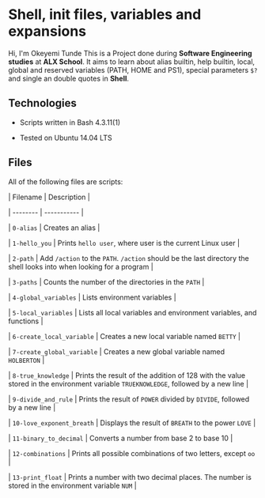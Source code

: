 # Shell, init files, variables and expansions
		

Hi, I'm Okeyemi Tunde 
This is a Project done during **Software Engineering studies** at **ALX School**. It aims to learn about alias builtin, help builtin, local, global and reserved variables (PATH, HOME and PS1), special parameters `$?` and single an double quotes in **Shell**.
		

		
## Technologies
		
* Scripts written in Bash 4.3.11(1)
		
* Tested on Ubuntu 14.04 LTS
		

		
## Files
		
All of the following files are scripts:
		

		
| Filename | Description |
		
| -------- | ----------- |
		
| `0-alias` | Creates an alias |
		
| `1-hello_you` | Prints `hello user`, where user is the current Linux user |
		
| `2-path` | Add `/action` to the `PATH`. `/action` should be the last directory the shell looks into when looking for a program |
		
| `3-paths` | Counts the number of the directories in the `PATH` |
		
| `4-global_variables` | Lists environment variables |
		
| `5-local_variables` | Lists all local variables and environment variables, and functions |
		
| `6-create_local_variable` | Creates a new local variable named `BETTY` |
		
| `7-create_global_variable` | Creates a new global variable named `HOLBERTON` |
		
| `8-true_knowledge` | Prints the result of the addition of 128 with the value stored in the environment variable `TRUEKNOWLEDGE`, followed by a new line |
		
| `9-divide_and_rule` | Prints the result of `POWER` divided by `DIVIDE`, followed by a new line |
		
| `10-love_exponent_breath` | Displays the result of `BREATH` to the power `LOVE` |
		
| `11-binary_to_decimal` | Converts a number from base 2 to base 10 |
		
| `12-combinations` | Prints all possible combinations of two letters, except `oo` |
		
| `13-print_float` | Prints a number with two decimal places. The number is stored in the environment variable `NUM` |
